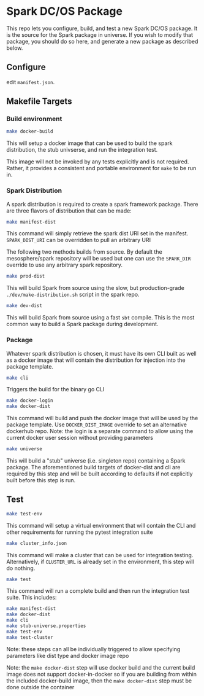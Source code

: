 # Spark DC/OS Package

This repo lets you configure, build, and test a new Spark DC/OS package.
It is the source for the Spark package in universe.  If you wish to modify
that package, you should do so here, and generate a new package as
described below.

## Configure

edit `manifest.json`.

## Makefile Targets

### Build environment
```bash
make docker-build
```
This will setup a docker image that can be used to build the spark
distribution, the stub univserse, and run the integration test.

This image will not be invoked by any tests explicitly and is not
required. Rather, it provides a consistent and portable environment for
`make` to be run in.


### Spark Distribution
A spark distribution is required to create a spark framework package.
There are three flavors of distribution that can be made:
```bash
make manifest-dist
```
This command will simply retrieve the spark dist URI set in the manifest.
`SPARK_DIST_URI` can be overridden to pull an arbitrary URI

The following two methods builds from source. By default the mesosphere/spark
repository will be used but one can use the `SPARK_DIR` override to use any
arbitrary spark repository.

```bash
make prod-dist
```
This will build Spark from source using the slow, but production-grade
`./dev/make-distribution.sh` script in the spark repo.

```bash
make dev-dist
```
This will build Spark from source using a fast `sbt` compile.  This is the
most common way to build a Spark package during development.


### Package
Whatever spark distribution is chosen, it must have its own CLI built as
well as a docker image that will contain the distribution for injection
into the package template.

```bash
make cli
```
Triggers the build for the binary go CLI

```bash
make docker-login
make docker-dist
```
This command will build and push the docker image that will be used by
the package template. Use `DOCKER_DIST_IMAGE` override to set an alternative
dockerhub repo. Note: the login is a separate command to allow using the
current docker user session without providing parameters

```bash
make universe
```
This will build a "stub" universe (i.e. singleton repo) containing a
Spark package. The aforementioned build targets of docker-dist and cli are
required by this step and will be built according to defaults if not
explicitly built before this step is run.


## Test

```bash
make test-env
```
This command will setup a virtual environment that will contain the CLI and
other requirements for running the pytest integration suite

```bash
make cluster_info.json
```
This command will make a cluster that can be used for integration testing.
Alternatively, if `CLUSTER_URL` is already set in the environment, this step
will do nothing.

```bash
make test
```
This command will run a complete build and then run the integration test suite.
This includes:
```bash
make manifest-dist
make docker-dist
make cli
make stub-universe.properties
make test-env
make test-cluster
```
Note: these steps can all be individually triggered to allow specifying
parameters like dist type and docker image repo

Note: the `make docker-dist` step will use docker build and the current build
image does not support docker-in-docker so if you are building from within
the included docker-build image, then the `make docker-dist` step must be done
outside the container
